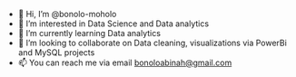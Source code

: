 - 👋 Hi, I’m @bonolo-moholo
- 👀 I’m interested in Data Science and Data analytics
- 🌱 I’m currently learning Data analytics
- 💞️ I’m looking to collaborate on Data cleaning, visualizations via PowerBi and MySQL projects
- 📫 You can reach me via email bonoloabinah@gmail.com
  

<!---
bonolo-moholo/bonolo-moholo is a ✨ special ✨ repository because its `README.md` (this file) appears on your GitHub profile.
You can click the Preview link to take a look at your changes.
--->
